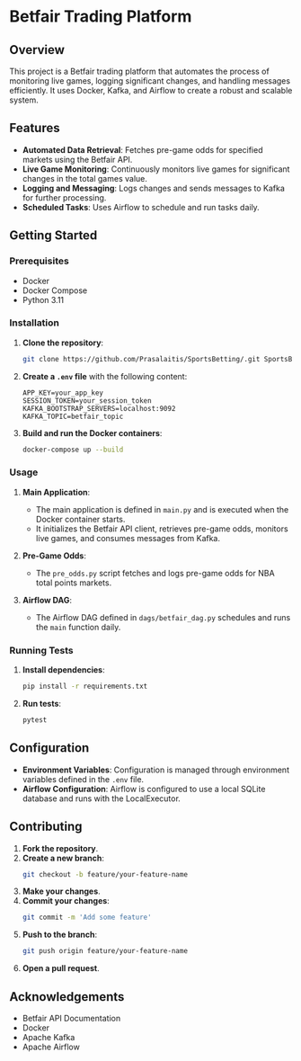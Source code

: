 # Betfair Trading Platform

## Overview

This project is a Betfair trading platform that automates the process of monitoring live games, logging significant changes, and handling messages efficiently. It uses Docker, Kafka, and Airflow to create a robust and scalable system.

## Features

- **Automated Data Retrieval**: Fetches pre-game odds for specified markets using the Betfair API.
- **Live Game Monitoring**: Continuously monitors live games for significant changes in the total games value.
- **Logging and Messaging**: Logs changes and sends messages to Kafka for further processing.
- **Scheduled Tasks**: Uses Airflow to schedule and run tasks daily.

## Getting Started

### Prerequisites

- Docker
- Docker Compose
- Python 3.11

### Installation

1. **Clone the repository**:
    ```bash
    git clone https://github.com/Prasalaitis/SportsBetting/.git SportsBetting
    ```

2. **Create a `.env` file** with the following content:
    ```env
    APP_KEY=your_app_key
    SESSION_TOKEN=your_session_token
    KAFKA_BOOTSTRAP_SERVERS=localhost:9092
    KAFKA_TOPIC=betfair_topic
    ```

3. **Build and run the Docker containers**:
    ```bash
    docker-compose up --build
    ```

### Usage

1. **Main Application**:
    - The main application is defined in `main.py` and is executed when the Docker container starts.
    - It initializes the Betfair API client, retrieves pre-game odds, monitors live games, and consumes messages from Kafka.

2. **Pre-Game Odds**:
    - The `pre_odds.py` script fetches and logs pre-game odds for NBA total points markets.

3. **Airflow DAG**:
    - The Airflow DAG defined in `dags/betfair_dag.py` schedules and runs the `main` function daily.

### Running Tests

1. **Install dependencies**:
    ```bash
    pip install -r requirements.txt
    ```

2. **Run tests**:
    ```bash
    pytest
    ```

## Configuration

- **Environment Variables**: Configuration is managed through environment variables defined in the `.env` file.
- **Airflow Configuration**: Airflow is configured to use a local SQLite database and runs with the LocalExecutor.

## Contributing

1. **Fork the repository**.
2. **Create a new branch**:
    ```bash
    git checkout -b feature/your-feature-name
    ```
3. **Make your changes**.
4. **Commit your changes**:
    ```bash
    git commit -m 'Add some feature'
    ```
5. **Push to the branch**:
    ```bash
    git push origin feature/your-feature-name
    ```
6. **Open a pull request**.


## Acknowledgements

- Betfair API Documentation
- Docker
- Apache Kafka
- Apache Airflow
